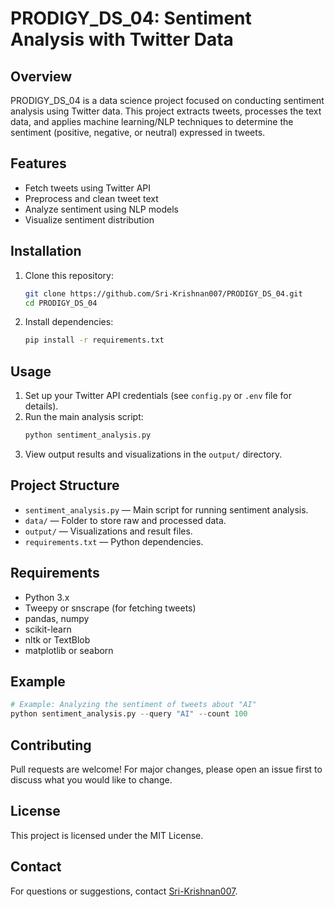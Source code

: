 # PRODIGY_DS_04: Sentiment Analysis with Twitter Data

## Overview

PRODIGY_DS_04 is a data science project focused on conducting sentiment analysis using Twitter data. This project extracts tweets, processes the text data, and applies machine learning/NLP techniques to determine the sentiment (positive, negative, or neutral) expressed in tweets.

## Features

- Fetch tweets using Twitter API
- Preprocess and clean tweet text
- Analyze sentiment using NLP models
- Visualize sentiment distribution

## Installation

1. Clone this repository:
    ```bash
    git clone https://github.com/Sri-Krishnan007/PRODIGY_DS_04.git
    cd PRODIGY_DS_04
    ```

2. Install dependencies:
    ```bash
    pip install -r requirements.txt
    ```

## Usage

1. Set up your Twitter API credentials (see `config.py` or `.env` file for details).
2. Run the main analysis script:
    ```bash
    python sentiment_analysis.py
    ```
3. View output results and visualizations in the `output/` directory.

## Project Structure

- `sentiment_analysis.py` — Main script for running sentiment analysis.
- `data/` — Folder to store raw and processed data.
- `output/` — Visualizations and result files.
- `requirements.txt` — Python dependencies.

## Requirements

- Python 3.x
- Tweepy or snscrape (for fetching tweets)
- pandas, numpy
- scikit-learn
- nltk or TextBlob
- matplotlib or seaborn

## Example

```python
# Example: Analyzing the sentiment of tweets about "AI"
python sentiment_analysis.py --query "AI" --count 100
```

## Contributing

Pull requests are welcome! For major changes, please open an issue first to discuss what you would like to change.

## License

This project is licensed under the MIT License.

## Contact

For questions or suggestions, contact [Sri-Krishnan007](https://github.com/Sri-Krishnan007).
